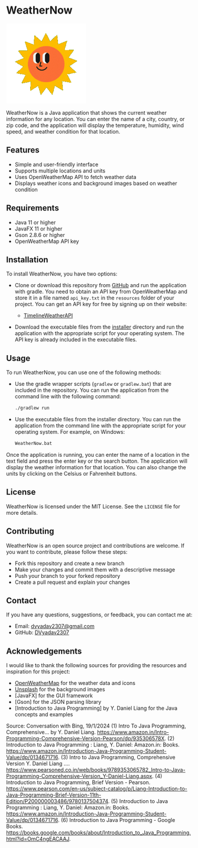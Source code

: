 # WeatherNow

![WeatherNow Logo](https://github.com/DVyadav2307/WeatherNowJava/blob/main/app/src/main/resources/io/github/dvyadav/weathernow/images/weatherIcons/AllWeather.gif)

WeatherNow is a Java application that shows the current weather information for any location. You can enter the name of a city, country, or zip code, and the application will display the temperature, humidity, wind speed, and weather condition for that location.

## Features

- Simple and user-friendly interface
- Supports multiple locations and units
- Uses OpenWeatherMap API to fetch weather data
- Displays weather icons and background images based on weather condition

## Requirements

- Java 11 or higher
- JavaFX 11 or higher
- Gson 2.8.6 or higher
- OpenWeatherMap API key

## Installation

To install WeatherNow, you have two options:

- Clone or download this repository from [GitHub](https://github.com/DVyadav2307/WeatherNowJava) and run the application with gradle. You need to obtain an API key from OpenWeatherMap and store it in a file named `api_key.txt` in the `resources` folder of your project. You can get an API key for free by signing up on their website:

  - [TimelineWeatherAPI](https://www.visualcrossing.com/resources/documentation/weather-api/timeline-weather-api/)

- Download the executable files from the [installer](installer) directory and run the application with the appropriate script for your operating system. The API key is already included in the executable files.

## Usage

To run WeatherNow, you can use one of the following methods:

- Use the gradle wrapper scripts (`gradlew` or `gradlew.bat`) that are included in the repository. You can run the application from the command line with the following command:

  ```bash
  ./gradlew run
  ```

- Use the executable files from the installer directory. You can run the application from the command line with the appropriate script for your operating system. For example, on Windows:

  ```bash
  WeatherNow.bat
  ```

Once the application is running, you can enter the name of a location in the text field and press the enter key or the search button. The application will display the weather information for that location. You can also change the units by clicking on the Celsius or Fahrenheit buttons.

## License

WeatherNow is licensed under the MIT License. See the `LICENSE` file for more details.

## Contributing

WeatherNow is an open source project and contributions are welcome. If you want to contribute, please follow these steps:

- Fork this repository and create a new branch
- Make your changes and commit them with a descriptive message
- Push your branch to your forked repository
- Create a pull request and explain your changes

## Contact

If you have any questions, suggestions, or feedback, you can contact me at:

- Email: dvyadav2307@gmail.com
- GitHub: [DVyadav2307](^4^)

## Acknowledgements

I would like to thank the following sources for providing the resources and inspiration for this project:

- [OpenWeatherMap](^2^) for the weather data and icons
- [Unsplash](^5^) for the background images
- [JavaFX] for the GUI framework
- [Gson] for the JSON parsing library
- [Introduction to Java Programming] by Y. Daniel Liang for the Java concepts and examples

Source: Conversation with Bing, 19/1/2024
(1) Intro To Java Programming, Comprehensive... by Y. Daniel Liang. https://www.amazon.in/Intro-Programming-Comprehensive-Version-Pearson/dp/935306578X.
(2) Introduction to Java Programming : Liang, Y. Daniel: Amazon.in: Books. https://www.amazon.in/Introduction-Java-Programming-Student-Value/dp/0134671716.
(3) Intro to Java Programming, Comprehensive Version Y. Daniel Liang .... https://www.pearsoned.co.in/web/books/9789353065782_Intro-to-Java-Programming-Comprehensive-Version_Y-Daniel-Liang.aspx.
(4) Introduction to Java Programming, Brief Version - Pearson. https://www.pearson.com/en-us/subject-catalog/p/Liang-Introduction-to-Java-Programming-Brief-Version-11th-Edition/P200000003486/9780137504374.
(5) Introduction to Java Programming : Liang, Y. Daniel: Amazon.in: Books. https://www.amazon.in/Introduction-Java-Programming-Student-Value/dp/0134671716.
(6) Introduction to Java Programming - Google Books. https://books.google.com/books/about/Introduction_to_Java_Programming.html?id=OmC4ngEACAAJ.
